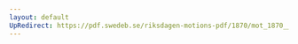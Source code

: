 ```yaml
---
layout: default
UpRedirect: https://pdf.swedeb.se/riksdagen-motions-pdf/1870/mot_1870__ak__00011/mot_1870__ak__00011_002.pdf
---
```

